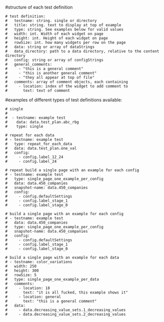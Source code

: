 #structure of each test definition

    # test definition:
    #   testname: string. single or directory
    #   title: string. text to display at top of example
    #   type: string. See examples below for valid values
    #   width: int. Width of each widget on page
    #   height: int. Height of each widget on page
    #   rowSize: int. how many widgets per row on the page    
    #   data: string or array of dataStrings
    #   data_directory: path to a data directory, relative to the content directory
    #   config: string or array of configStrings
    #   general_comments: 
    #     - "this is a general comment"
    #     - "this is another general comment"
    #     - "they all appear at top of file"
    #   comments: array of comment objects, each containing
    #     - location: index of the widget to add comment to
    #       text: text of comment
          
#examples of different types of test definitions available:

    # single
    #
    #  - testname: example test
    #    data: data.test_plan.abc_rbg
    #    type: single

    # repeat for each data
    # - testname: example test
    #   type: repeat_for_each_data
    #   data: data.test_plan.one_val
    #   config:
    #     - config.label_12_24
    #     - config.label_24

    # repeat build a single page with an example for each config
    # - testname: example test
    #   type: single_page_one_example_per_config
    #   data: data.450_companies
    #   snapshot-name: data.450_companies
    #   config:
    #     - config.defaultSettings
    #     - config.label_stage_1
    #     - config.label_stage_0
    
    # build a single page with an example for each config
    # - testname: example test
    #   data: data.450_companies
    #   type: single_page_one_example_per_config
    #   snapshot-name: data.450_companies
    #   config:
    #     - config.defaultSettings
    #     - config.label_stage_1
    #     - config.label_stage_0

    # build a single page with an example for each data
    # - testname: color_variations
    #   width: 250
    #   height: 300
    #   rowSize: 5
    #   type: single_page_one_example_per_data
    #   comments:
    #     - location: 18
    #       text: "it is all fucked, this example shows it"
    #     - location: general
    #       text: "this is a general comment"
    #   data:
    #     - data.decreasing_value_sets.1_decreasing_values
    #     - data.decreasing_value_sets.2_decreasing_values